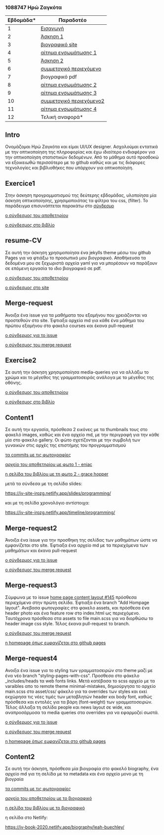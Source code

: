 ### 1088747 Ηρώ Ζαγκότα  

| Εβδομάδα* | Παραδοτέο |
| --- | --- |
| 1 | [Εισαγωγή](#Intro) |
| 2 | [Άσκηση 1](#Exercice1) |
| 3 | [βιογραφικό site](#resume-CV)|
| 4 | [αίτημα ενσωμάτωσης 1](#Merge-request) |
| 5 | [Άσκηση 2](#Exercise2) |
| 6 | [συμμετοχικό περιεχόμενο](#content1) |
| 7 | βιογραφικό pdf |
| 8 |[αίτημα ενσωμάτωσης 2](#Merge-request2) |
| 9 | [αίτημα ενσωμάτωσης 3](#Merge-request3) |
| 10 | [συμμετοχικό περιεχόμενο2](#content2) |
| 11 | [αίτημα ενσωμάτωσης 4](#Merge-request4) |
| 12 | Τελική αναφορά* |
 
## Intro

Ονομάζομαι Ηρώ Ζαγκότα και είμαι UI/UX designer. Ασχολούμαι εντατικά με την οπτικοποίηση της πληροφορίας και έχω ιδιαίτερο ενδιαφέρον για την οπτικοποίηση στατιστικών δεδομένων. Από το μάθημα αυτό προσδοκώ να εξοικειωθώ περισσότερο με το github καθώς και με τις διάφορες τεχνολογίες και βιβλιοθήκες που υπάρχουν για οπτικοποίηση. 

## Exercice1 

Στην άσκηση προγραμματισμού της δεύτερης εβδομάδας, υλοποίησα μία άσκηση οπτικοποίησης, χρησιμοποιότας τα φίλτρα του css, (filter). 
Το παράδειγμα επισυνάπτεται παρακάτω στο [σύνδεσμο](https://codepen.io/irozg/pen/RwRxmOJ )

[ο σύνδεσμος του αποθετηρίου](https://github.com/irozg/iv-site/blob/master/_remix/image-zoom.md) 

[ο σύνδεσμος στο βιβλίο](https://iv-book-2020.netlify.app/remix/image-zoom/)

## resume-CV
Σε αυτή την άσκηση χρησιμοποίησα ένα jekylls theme μέσω του github Pages για να φτιάξω το προσωπικό μου βιογραφικό. Αποθήκευσα τα δεδομένα μου σε ξεχωριστά αρχεία yaml για να μπορέσουν να παράξουν σε επόμενη εργασία το ιδιο βιογραφικό σε pdf. 

[ο σύνδεσμος του αποθετηρίου](https://github.com/irozg/cv) 

[ο σύνδεσμος στο site](https://irozg.github.io/cv/) 

## Merge-request
Άνοιξα ένα issue για τα μαθήματα του εξαμήνου που χρειάζονται να προστεθούν στο site.  Έφτιαξα αρχεία md για κάθε ένα μάθημα του πρώτου εξαμήνου στο φακελο courses και έκανα pull-request

[o σύνδερμος για το issue](https://github.com/upatras-hci/site/issues/133)

[ο σύνδεσμος του merge request](https://github.com/upatras-hci/site/pull/132)

## Exercise2

Σε αυτή την άσκηση χρησιμοποίησα media-queries για να αλλάξω το χρώμα και το μέγεθος της γραμματοσειράς ανάλογα με το μέγεθος της οθόνης. 

[ο σύνδεσμος του αποθετηρίου](https://github.com/irozg/iv-site/blob/master/_remix/css-queries.md)

[ο σύνδεσμος στο βιβλίο](https://iv-book-2020.netlify.app/remix/css-queries/)

## Content1 

Σε αυτή την εργασία, πρόσθεσα 2 εικόνες με τα thumbnails τους στο φακελό images, καθώς και ένα αρχείο md, με την περιγραφή για την κάθε μία στο φακελο gallery. Οι φώτο σχετίζονται με την συμβολή των γυναικών στις αρχές της επιστήμης του προγραμματισμού
      
[τα commits με τις φωτογραφίες](https://github.com/irozg/iv-site/commits/master)

[αρχείο του αποθετηρίου με φωτο 1 - eniac](https://iv-site-irozg.netlify.app/gallery/eniac/)

[η σελίδα του βιβλίου με τη φωτο 2 - grace hopper](https://iv-site-irozg.netlify.app/gallery/gracehopper/)

μετά τα σύνδεσα με τη σελίδα slides:

https://iv-site-irozg.netlify.app/slides/programming/

και με τη σελίδα χρονολόγιο αντίστοιχα:

https://iv-site-irozg.netlify.app/timeline/programming/


## Merge-request2
Άνοιξα ένα issue για την προσθηκη της σελίδας των μαθημάτων ώστε να εμφανίζεται στο site.  Έφτιαξα ένα αρχείο md με τα περιεχόμενα των μαθημάτων και έκανα pull-request

[o σύνδερμος για το issue](https://github.com/upatras-hci/site/issues/143)

[ο σύνδεσμος του merge request](https://github.com/upatras-hci/site/pull/144)

## Merge-request3
Σύμφωνα με το issue [home page content layout #145](https://github.com/upatras-hci/site/issues/145) πρόσθεσα περιεχόμενο στην πρώτη σελίδα. Έφτιαξα ένα branch "Add Hompage layout". Ανεβασα φωτογραφίες στο φακελο assets, και πρόσθεσα ένα header photo και ένα feature row στο index.html ως περιεχόμενο. Ταυτόχρονα πρόσθεσα στα assets το file main.scss για να διορθώσω το header image css style. Τέλος έκανα pull-request το branch. 

[ο σύνδεσμος του merge request](https://github.com/upatras-hci/site/pull/150)

[η homepage όπως εμφανίζεται στο github pages](https://irozg.github.io/site/) 

## Merge-request4
Ανοιξα ένα issue για το styling των γραμματοσειρών στο theme μαζί με ένα νέο branch "styling-pages-with-css". Προσθεσα στο φάκελο _includes/heads τα web fonts links. Μετά κατέβασα το scss αρχείο με τα varaibles απο το remote theme minimal-mistakes, δημιούργησα το αρχείο main.scss στο asset/css/ φάκελο για τα overrides των styles και εκεί εκχώρησα τις νέες τιμές των μεταβλητών header και body font, καθώς πρόσθεσα και εντολές για τα βάρη (font-weight) των γραμματοσειρών. Τέλος άλλαξα τη σελίδα people και news layout σε wide, και αναπροσάρμοσα τα media queries στα overrides για να εφαρμοζεί σωστά. 

[o σύνδερμος για το issue](https://github.com/upatras-hci/site/issues/151)

[ο σύνδεσμος του merge request](https://github.com/upatras-hci/site/pull/152)

[η homepage όπως εμφανίζεται στο github pages](https://irozg.github.io/site/) 

## Content2
Σε αυτή την άσκηση, πρόσθεσα μία βιογραφία στο φακελό biography, ένα αρχείο md για τη σελίδα με τα metadata και ένα αρχείο μονο με τη βιογραία 
      
[τα commits με τις φωτογραφίες](https://github.com/irozg/iv-site/commits/master)

[αρχείο του αποθετηρίου με το βιογραφικό]()

[η σελίδα του βιβλίου με το βιογραφικό]()

η σελίδα στο Netlify:

https://iv-book-2020.netlify.app/biography/leah-buechley/

